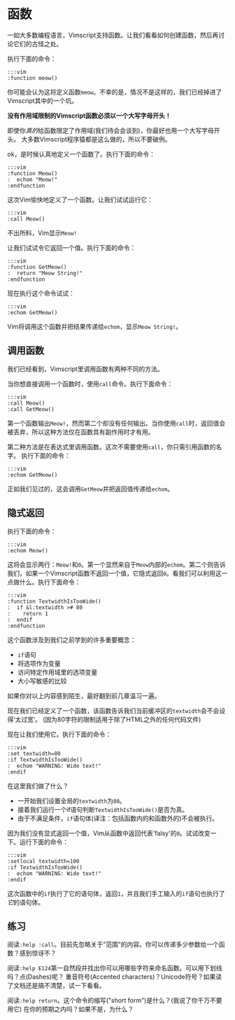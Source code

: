 函数
=========

一如大多数编程语言，Vimscript支持函数。让我们看看如何创建函数，然后再讨论它们的古怪之处。

执行下面的命令：

    :::vim
    :function meow()

你可能会认为这将定义函数`meow`。不幸的是，情况不是这样的，我们已经掉进了Vimscript其中的一个坑。

**没有作用域限制的Vimscript函数必须以一个大写字母开头！**

即使你*真的*给函数限定了作用域(我们待会会谈到)，你最好也用一个大写字母开头。
大多数Vimscript程序猿都是这么做的，所以不要破例。

ok，是时候认真地定义一个函数了。执行下面的命令：

    :::vim
    :function Meow()
    :  echom "Meow!"
    :endfunction

这次Vim愉快地定义了一个函数。让我们试试运行它：

    :::vim
    :call Meow()

不出所料，Vim显示`Meow!`

让我们试试令它返回一个值。执行下面的命令：

    :::vim
    :function GetMeow()
    :  return "Meow String!"
    :endfunction

现在执行这个命令试试：

    :::vim
    :echom GetMeow()

Vim将调用这个函数并把结果传递给`echom`，显示`Meow String!`。

调用函数
-----------------

我们已经看到，Vimscript里调用函数有两种不同的方法。

当你想直接调用一个函数时，使用`call`命令。执行下面命令：

    :::vim
    :call Meow()
    :call GetMeow()

第一个函数输出`Meow!`，然而第二个却没有任何输出。当你使用`call`时，返回值会被丢弃，所以这种方法仅在函数具有副作用时才有用。

第二种方法是在表达式里调用函数。这次不需要使用`call`，你只需引用函数的名字。
执行下面的命令：

    :::vim
    :echom GetMeow()

正如我们见过的，这会调用`GetMeow`并把返回值传递给`echom`。

隐式返回
------------------

执行下面的命令：

    :::vim
    :echom Meow()

这将会显示两行：`Meow!`和`0`。第一个显然来自于`Meow`内部的`echom`。第二个则告诉我们，如果一个Vimscript函数不返回一个值，它隐式返回`0`。看我们可以利用这一点做什么。执行下面命令：

    :::vim
    :function TextwidthIsTooWide()
    :  if &l:textwidth ># 80
    :    return 1
    :  endif
    :endfunction

这个函数涉及到我们之前学到的许多重要概念：

* `if`语句
* 将选项作为变量
* 访问特定作用域里的选项变量
* 大小写敏感的比较

如果你对以上内容感到陌生，最好翻到前几章温习一遍。

现在我们已经定义了一个函数，该函数告诉我们当前缓冲区的`textwidth`会不会设得‘太过宽’。
(因为80字符的限制适用于除了HTML之外的任何代码文件)

现在让我们使用它。执行下面的命令：

    :::vim
    :set textwidth=80
    :if TextwidthIsTooWide()
    :  echom "WARNING: Wide text!"
    :endif

在这里我们做了什么？

* 一开始我们设置全局的`textwidth`为`80`。
* 接着我们运行一个if语句判断`TextwidthIsTooWide()`是否为真。
* 由于不满足条件，`if`语句体(译注：包括函数内的和函数外的)不会被执行。

因为我们没有显式返回一个值，Vim从函数中返回代表'falsy'的`0`。试试改变一下。运行下面的命令：

    :::vim
    :setlocal textwidth=100
    :if TextwidthIsTooWide()
    :  echom "WARNING: Wide text!"
    :endif

这次函数中的`if`执行了它的语句体，返回`1`，并且我们手工输入的`if`语句也执行了*它*的语句体。

练习
---------

阅读`:help :call`。目前先忽略关于"范围"的内容。你可以传递多少参数给一个函数？感到惊讶不？

阅读`:help E124`第一自然段并找出你可以用哪些字符来命名函数。可以用下划线吗？点(Dashes)呢？
重音符号(Accented characters)？Unicode符号？如果读了文档还是搞不清楚，试一下看看。

阅读`:help return`。这个命令的缩写("short form")是什么？(我说了你千万不要用它)
在你的预期之内吗？如果不是，为什么？
